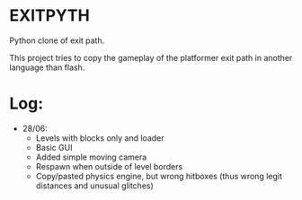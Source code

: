 # EXITPYTH

Python clone of exit path.

This project tries to copy the gameplay of the platformer exit path in another language than flash.

# Log:

- 28/06:
  - Levels with blocks only and loader
  - Basic GUI
  - Added simple moving camera
  - Respawn when outside of level borders
  - Copy/pasted physics engine, but wrong hitboxes (thus wrong legit distances and unusual glitches)